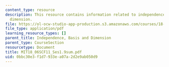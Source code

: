 ```yaml
---
content_type: resource
description: This resource contains information related to independence, basis, and
  dimension.
file: https://ol-ocw-studio-app-production.s3.amazonaws.com/courses/18-06sc-linear-algebra-fall-2011/0bbc30e3f1d7933ea07a2d2e9ab050d9_MIT18_06SCF11_Ses1.9sum.pdf
file_type: application/pdf
learning_resource_types: []
parent_title: Independence, Basis and Dimension
parent_type: CourseSection
resourcetype: Document
title: MIT18_06SCF11_Ses1.9sum.pdf
uid: 0bbc30e3-f1d7-933e-a07a-2d2e9ab050d9
---
```

